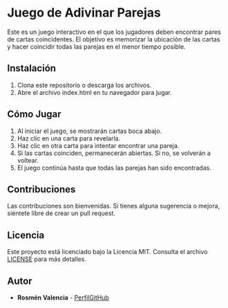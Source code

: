 # Juego de Adivinar Parejas

Este es un juego interactivo en el que los jugadores deben encontrar pares de cartas coincidentes. El objetivo es memorizar la ubicación de las cartas y hacer coincidir todas las parejas en el menor tiempo posible.

## Instalación
1. Clona este repositorio o descarga los archivos.
2. Abre el archivo index.html en tu navegador para jugar.

## Cómo Jugar
1. Al iniciar el juego, se mostrarán cartas boca abajo.
2. Haz clic en una carta para revelarla.
3. Haz clic en otra carta para intentar encontrar una pareja.
4. Si las cartas coinciden, permanecerán abiertas. Si no, se volverán a voltear.
5. El juego continúa hasta que todas las parejas han sido encontradas.

## Contribuciones
Las contribuciones son bienvenidas. Si tienes alguna sugerencia o mejora, siéntete libre de crear un pull request.

## Licencia
Este proyecto está licenciado bajo la Licencia MIT. Consulta el archivo [LICENSE](LICENSE) para más detalles.

## Autor

- **Rosmén Valencia** - [PerfilGitHub](https://github.com/RosmenPro)

